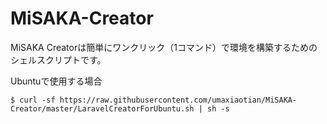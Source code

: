 # MiSAKA-Creator
MiSAKA Creatorは簡単にワンクリック（1コマンド）で環境を構築するためのシェルスクリプトです。

Ubuntuで使用する場合

```
$ curl -sf https://raw.githubusercontent.com/umaxiaotian/MiSAKA-Creator/master/LaravelCreatorForUbuntu.sh | sh -s
```
